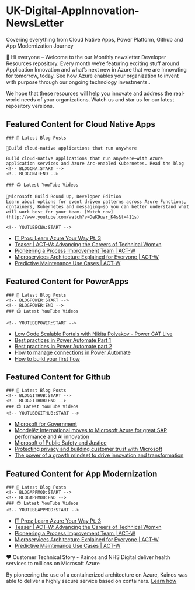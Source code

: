 # UK-Digital-AppInnovation-NewsLetter

Covering everything from Cloud Native Apps, Power Platform, Github and App Modernization Journey

👋 Hi everyone – Welcome to the our Monthly newsletter Developer Resources repository. Every month we’re featuring exciting stuff around Application Innovation and what’s next new in Azure that we are Innovating for tomorrow, today. See how Azure enables your organization to invent with purpose through our ongoing technology investments..


We hope that these resources will help you innovate and address the real-world needs of your organizations. Watch us and star us for our latest repository versions.

## Featured Content for Cloud Native Apps


    ### 📝 Latest Blog Posts

    📜Build cloud-native applications that run anywhere

    Build cloud-native applications that run anywhere—with Azure application services and Azure Arc-enabled Kubernetes. Read the blog
    <!-- BLOGCNA:START -->
    <!-- BLOGCNA:END -->

    ### 📺 Latest YouTube Videos

    🎦Microsoft Build Round Up, Developer Edition
    Learn about options for event driven patterns across Azure Functions, containers, Kubernetes and messaging—so you can better understand what will work best for your team. [Watch now](http://www.youtube.com/watch?v=DeK9uar_K4s&t=411s)

    <!-- YOUTUBECNA:START -->
- [IT Pros: Learn Azure Your Way Pt. 3](https://www.youtube.com/watch?v=g_gnPfXE70w)
- [Teaser | ACT-W: Advancing the Careers of Technical Womxn](https://www.youtube.com/watch?v=Y1DtW0UWngE)
- [Pioneering a Process Improvement Team | ACT-W](https://www.youtube.com/watch?v=d1-3vAsFTX4)
- [Microservices Architecture Explained for Everyone | ACT-W](https://www.youtube.com/watch?v=McZ94-7LvGk)
- [Predictive Maintenance Use Cases | ACT-W](https://www.youtube.com/watch?v=coMQYm6yTeI)
<!-- YOUTUBECNA:END -->

##  Featured Content for PowerApps
    ### 📝 Latest Blog Posts
    <!-- BLOGPOWER:START -->
    <!-- BLOGPOWER:END -->
    ### 📺 Latest YouTube Videos
    
    <!-- YOUTUBEPOWER:START -->
- [Low Code Scalable Portals with Nikita Polyakov - Power CAT Live](https://www.youtube.com/watch?v=-39YxbzfdrU)
- [Best practices in Power Automate Part 1](https://www.youtube.com/watch?v=h71ub2Ol0V8)
- [Best practices in Power Automate part 2](https://www.youtube.com/watch?v=QiA8k5Jh3Hs)
- [How to manage connections in Power Automate](https://www.youtube.com/watch?v=crKWXkpO_8U)
- [How to build your first flow](https://www.youtube.com/watch?v=BykkAIwRX-E)
<!-- YOUTUBEPOWER:END -->

##  Featured Content for Github
    ### 📝 Latest Blog Posts
    <!-- BLOGGITHUB:START -->
    <!-- BLOGGITHUB:END -->
    ### 📺 Latest YouTube Videos
    <!-- YOUTUBEGITHUB:START -->
- [Microsoft for Government](https://www.youtube.com/watch?v=mXUaIaE81Ds)
- [Mondelēz International moves to Microsoft Azure for great SAP performance and AI innovation](https://www.youtube.com/watch?v=0L0YVPNu-oQ)
- [Microsoft of Public Safety and Justice](https://www.youtube.com/watch?v=Ei0kSYSVGPg)
- [Protecting privacy and building customer trust with Microsoft](https://www.youtube.com/watch?v=TseZi010d_c)
- [The power of a growth mindset to drive innovation and transformation](https://www.youtube.com/watch?v=xUjzL7qddRI)
<!-- YOUTUBEGITHUB:END -->
##  Featured Content for App Modernization
    ### 📝 Latest Blog Posts
    <!-- BLOGAPPMOD:START -->
    <!-- BLOGAPPMOD:END -->
    ### 📺 Latest YouTube Videos
    <!-- YOUTUBEAPPMOD:START -->
- [IT Pros: Learn Azure Your Way Pt. 3](https://www.youtube.com/watch?v=g_gnPfXE70w)
- [Teaser | ACT-W: Advancing the Careers of Technical Womxn](https://www.youtube.com/watch?v=Y1DtW0UWngE)
- [Pioneering a Process Improvement Team | ACT-W](https://www.youtube.com/watch?v=d1-3vAsFTX4)
- [Microservices Architecture Explained for Everyone | ACT-W](https://www.youtube.com/watch?v=McZ94-7LvGk)
- [Predictive Maintenance Use Cases | ACT-W](https://www.youtube.com/watch?v=coMQYm6yTeI)
<!-- YOUTUBEAPPMOD:END -->


♥️ Customer Technical Story - Kainos and NHS Digital deliver health services to millions on Microsoft Azure

By pioneering the use of a containerized architecture on Azure, Kainos was able to deliver a highly secure service based on containers. [Learn how](https://customers.microsoft.com/en-us/story/1368348549535774520-kainos-and-nhs-digital-deliver-health-services-to-millions-on-microsoft-azure)

